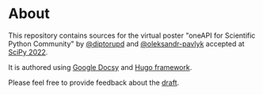 # About

This repository contains sources for the virtual poster "oneAPI for Scientific Python Community" by [@diptorupd](https://github.com/diptorupd) and 
[@oleksandr-pavlyk](https://github.com/oleksandr-pavlyk) accepted at [SciPy 2022](https://scipy2022.scipy.org).

It is authored using [Google Docsy](https://www.docsy.dev/) and [Hugo framework](https://gohugo.io/).

Please feel free to provide feedback about the [draft](http://IntelPython.github.io/oneAPI-for-SciPy).
